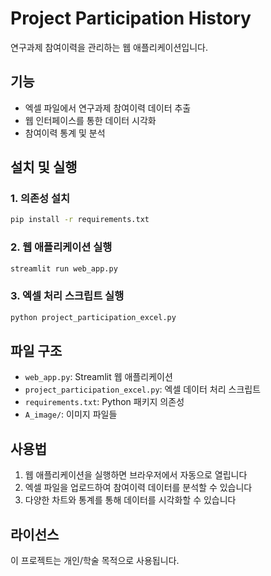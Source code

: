 # Project Participation History

연구과제 참여이력을 관리하는 웹 애플리케이션입니다.

## 기능

- 엑셀 파일에서 연구과제 참여이력 데이터 추출
- 웹 인터페이스를 통한 데이터 시각화
- 참여이력 통계 및 분석

## 설치 및 실행

### 1. 의존성 설치

```bash
pip install -r requirements.txt
```

### 2. 웹 애플리케이션 실행

```bash
streamlit run web_app.py
```

### 3. 엑셀 처리 스크립트 실행

```bash
python project_participation_excel.py
```

## 파일 구조

- `web_app.py`: Streamlit 웹 애플리케이션
- `project_participation_excel.py`: 엑셀 데이터 처리 스크립트
- `requirements.txt`: Python 패키지 의존성
- `A_image/`: 이미지 파일들

## 사용법

1. 웹 애플리케이션을 실행하면 브라우저에서 자동으로 열립니다
2. 엑셀 파일을 업로드하여 참여이력 데이터를 분석할 수 있습니다
3. 다양한 차트와 통계를 통해 데이터를 시각화할 수 있습니다

## 라이선스

이 프로젝트는 개인/학술 목적으로 사용됩니다.
